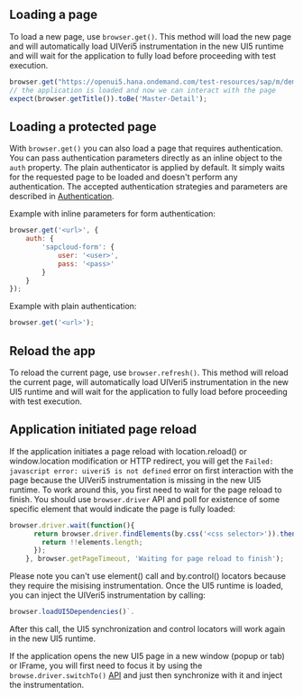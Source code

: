 ## Loading a page
To load a new page, use `browser.get()`. This method will load the new page and will automatically load UIVeri5 instrumentation in the new UI5 runtime and will wait for the application to fully load before proceeding with test execution.
```javascript
browser.get("https://openui5.hana.ondemand.com/test-resources/sap/m/demokit/master-detail/webapp/test/mockServer.html");
// the application is loaded and now we can interact with the page
expect(browser.getTitle()).toBe('Master-Detail');
```

## Loading a protected page
With `browser.get()` you can also load a page that requires authentication. You can pass
authentication parameters directly as an inline object to the `auth` property.
The plain authenticator is applied by default. It simply waits for the requested page to be loaded
and doesn't perform any authentication.
The accepted authentication strategies and parameters are described in [Authentication](../config/authentication.md).

Example with inline parameters for form authentication:
```javascript
browser.get('<url>', {
    auth: {
        'sapcloud-form': {
            user: '<user>',
            pass: '<pass>'
        }
    }
});
```
Example with plain authentication:
```javascript
browser.get('<url>');
```

## Reload the app
To reload the current page, use `browser.refresh()`. This method will reload the current page, will automatically load UIVeri5 instrumentation in the new UI5 runtime and will wait for the application to fully load before proceeding with test execution.

## Application initiated page reload
If the application initiates a page reload with location.reload() or window.location modification or HTTP redirect, you will get the 
`Failed: javascript error: uiveri5 is not defined` error on first interaction with the page because the UIVeri5 instrumentation is missing in the new UI5 runtime. 
To work around this, you first need to wait for the page reload to finish. You should use `browser.driver` API and poll for existence of some specific element that would indicate the page is fully loaded:
```javascript
browser.driver.wait(function(){
      return browser.driver.findElements(by.css('<css selector>')).then(function (elements) {
        return !!elements.length;
      });
    }, browser.getPageTimeout, 'Waiting for page reload to finish');
```
Please note you can't use element() call and by.control() locators because they require the misising instrumentation.
Once the UI5 runtime is loaded, you can inject the UIVeri5 instrumentation by calling:
```javascript
browser.loadUI5Dependencies()`. 
```
After this call, the UI5 synchronization and control locators will work again in the new UI5 runtime.

If the application opens the new UI5 page in a new window (popup or tab) or IFrame, you will first need to focus it by using the `browse.driver.switchTo()` [API](https://seleniumhq.github.io/selenium/docs/api/javascript/module/selenium-webdriver/lib/webdriver_exports_TargetLocator.html) and just then synchronize with it and inject the instrumentation.


